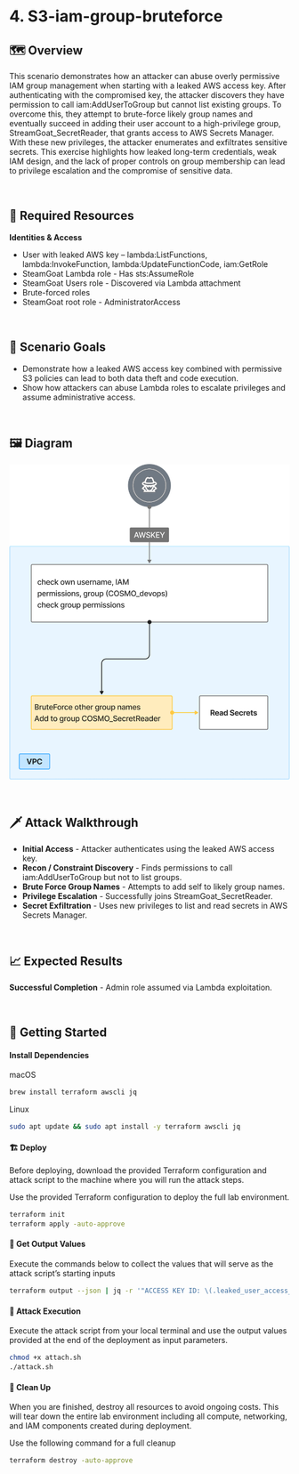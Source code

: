 # 4. S3-iam-group-bruteforce

## 🗺️ Overview
This scenario demonstrates how an attacker can abuse overly permissive IAM group management when starting with a leaked AWS access key. After authenticating with the compromised key, the attacker discovers they have permission to call iam:AddUserToGroup but cannot list existing groups. To overcome this, they attempt to brute-force likely group names and eventually succeed in adding their user account to a high-privilege group, StreamGoat_SecretReader, that grants access to AWS Secrets Manager. With these new privileges, the attacker enumerates and exfiltrates sensitive secrets. This exercise highlights how leaked long-term credentials, weak IAM design, and the lack of proper controls on group membership can lead to privilege escalation and the compromise of sensitive data.

&nbsp;

## 🧩 Required Resources

**Identities & Access**
- User with leaked AWS key – lambda:ListFunctions, lambda:InvokeFunction, lambda:UpdateFunctionCode, iam:GetRole
- SteamGoat Lambda role - Has sts:AssumeRole
- SteamGoat Users role - Discovered via Lambda attachment
- Brute-forced roles
- SteamGoat root role - AdministratorAccess

&nbsp;

## 🎯 Scenario Goals
- Demonstrate how a leaked AWS access key combined with permissive S3 policies can lead to both data theft and code execution.  
- Show how attackers can abuse Lambda roles to escalate privileges and assume administrative access.

&nbsp;

## 🖼️ Diagram
![Diagram](./diagram.png)

&nbsp;

## 🗡️ Attack Walkthrough
- **Initial Access** - Attacker authenticates using the leaked AWS access key.
- **Recon / Constraint Discovery** - Finds permissions to call iam:AddUserToGroup but not to list groups.
- **Brute Force Group Names** - Attempts to add self to likely group names.
- **Privilege Escalation** - Successfully joins StreamGoat_SecretReader.
- **Secret Exfiltration** - Uses new privileges to list and read secrets in AWS Secrets Manager.

&nbsp;

## 📈 Expected Results
**Successful Completion** - Admin role assumed via Lambda exploitation.

&nbsp;

## 🚀 Getting Started

#### Install Dependencies
macOS
```bash
brew install terraform awscli jq
```
Linux
```bash
sudo apt update && sudo apt install -y terraform awscli jq
```

#### 🏗️ Deploy
Before deploying, download the provided Terraform configuration and attack script to the machine where you will run the attack steps.

Use the provided Terraform configuration to deploy the full lab environment.

```bash
terraform init
terraform apply -auto-approve
```

#### 📝 Get Output Values
Execute the commands below to collect the values that will serve as the attack script’s starting inputs
```bash
terraform output --json | jq -r '"ACCESS KEY ID: \(.leaked_user_access_key_id.value) \nACCESS SECRET KEY: \(.leaked_user_secret_access_key.value)"'
```

#### 🎯 Attack Execution
Execute the attack script from your local terminal and use the output values provided at the end of the deployment as input parameters.

```bash
chmod +x attach.sh
./attack.sh
```

#### 🧹 Clean Up
When you are finished, destroy all resources to avoid ongoing costs. This will tear down the entire lab environment including all compute, networking, and IAM components created during deployment.

Use the following command for a full cleanup

```bash
terraform destroy -auto-approve
```
